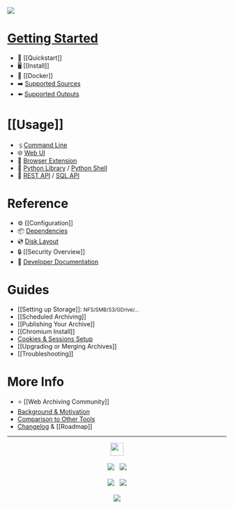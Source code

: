 [![](https://github.com/ArchiveBox/ArchiveBox/assets/511499/acffcee3-d1ec-439d-8278-e481101c3d0d)](Home)

# [Getting Started](Quickstart)

 - 🔢 [[Quickstart]]
 - 🖥️ [[Install]]
 - 🐳 [[Docker]]
 - ➡️ [Supported Sources](https://github.com/ArchiveBox/ArchiveBox/wiki/Quickstart#2-get-your-list-of-urls-to-archive)
 - ⬅️ [Supported Outputs](https://github.com/ArchiveBox/ArchiveBox#output-formats)

# [[Usage]]

 - ﹩[Command Line](Usage#cli-usage)
 - 🌐 [Web UI](Usage#ui-usage)
 - 🧩 [Browser Extension](Usage#browser-extension-usage)
 - 📜 [Python Library](https://docs.archivebox.io/en/latest/modules.html) / [Python Shell](Usage#python-shell-usage) 
 - 👾 [REST API](https://github.com/ArchiveBox/ArchiveBox/issues/496) / [SQL API](Usage#sql-shell-usage)

# Reference

 - ⚙️ [[Configuration]]
 - 📦 [Dependencies](https://github.com/ArchiveBox/ArchiveBox#dependencies)
 - 💿 [Disk Layout](https://github.com/ArchiveBox/ArchiveBox#archive-layout)
 - 🔒 [[Security Overview]]
 - 📝 [Developer Documentation](https://github.com/ArchiveBox/ArchiveBox#archivebox-development)

# Guides

 - [[Setting up Storage]]: <small>NFS/SMB/S3/GDrive/...</small>
 - [[Scheduled Archiving]]
 - [[Publishing Your Archive]]
 - [[Chromium Install]]
 - [Cookies & Sessions Setup](https://github.com/ArchiveBox/ArchiveBox/wiki/Chromium-Install#setting-up-a-chromium-user-profile)
 - [[Upgrading or Merging Archives]]
 - [[Troubleshooting]]

# More Info

 - ⭐️ [[Web Archiving Community]]
 - [Background & Motivation](https://github.com/ArchiveBox/ArchiveBox#background--motivation)
 - [Comparison to Other Tools](https://github.com/ArchiveBox/ArchiveBox#comparison-to-other-projects)
 - [Changelog](https://github.com/ArchiveBox/ArchiveBox/releases) & [[Roadmap]]

---

<p align="center">
<a href="https://archivebox.io"><img src="https://github.com/ArchiveBox/ArchiveBox/assets/511499/fd4d3161-3860-4b31-a4e9-251c05f75cdf" height="30px"/></a><br/><br/>
<a href="https://github.com/ArchiveBox/ArchiveBox"><img src="https://img.shields.io/github/stars/ArchiveBox/ArchiveBox.svg?logo=github&label=Stars&logoColor=blue"/></a> &nbsp;
<a href="https://hcb.hackclub.com/donations/start/archivebox"><img src="https://img.shields.io/badge/Donate-Directly-%13DE5D26.svg"/></a><br/><br/>
<a href="https://github.com/sponsors/pirate"><img src="https://img.shields.io/badge/Github_Sponsors-%23B7CDFE.svg"/></a> &nbsp;
<a href="https://www.patreon.com/theSquashSH"><img src="https://img.shields.io/badge/Patreon-%23DD5D76.svg"/></a>
<br/><br/>
<a href="https://zulip.archivebox.io"><img src="https://img.shields.io/badge/Community_Chat_Forum-Zulip-%2328A745.svg"/></a>
</p>
